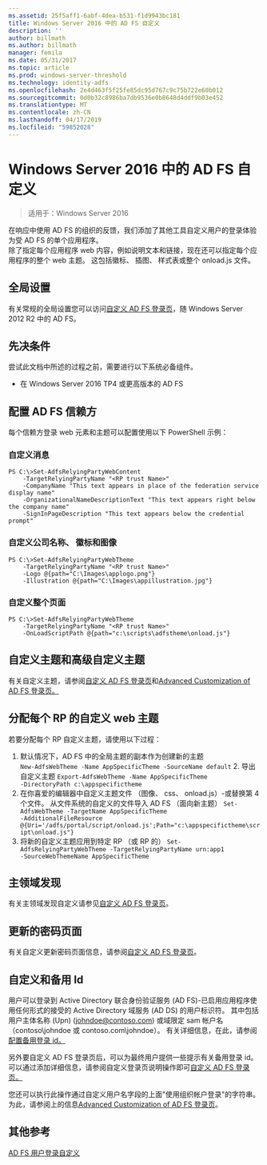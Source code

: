 ```yaml
---
ms.assetid: 25f5aff1-6abf-4dea-b531-f1d9943bc181
title: Windows Server 2016 中的 AD FS 自定义
description: ''
author: billmath
ms.author: billmath
manager: femila
ms.date: 05/31/2017
ms.topic: article
ms.prod: windows-server-threshold
ms.technology: identity-adfs
ms.openlocfilehash: 2e4d463f5f25fe85dc95d767c9c75b722e60b012
ms.sourcegitcommit: 0d0b32c8986ba7db9536e0b8648d4ddf9b03e452
ms.translationtype: MT
ms.contentlocale: zh-CN
ms.lasthandoff: 04/17/2019
ms.locfileid: "59852028"
---
```

# <a name="ad-fs-customization-in-windows-server-2016"></a>Windows Server 2016 中的 AD FS 自定义

>适用于：Windows Server 2016

在响应中使用 AD FS 的组织的反馈，我们添加了其他工具自定义用户的登录体验为受 AD FS 的单个应用程序。  
除了指定每个应用程序 web 内容，例如说明文本和链接，现在还可以指定每个应用程序的整个 web 主题。  这包括徽标、 插图、 样式表或整个 onload.js 文件。  
  
## <a name="global-settings"></a>全局设置    
有关常规的全局设置您可以访问[自定义 AD FS 登录页](https://technet.microsoft.com/library/dn280950.aspx)，随 Windows Server 2012 R2 中的 AD FS。  
  
## <a name="pre-requisites"></a>先决条件  
尝试此文档中所述的过程之前，需要进行以下系统必备组件。  
  
-   在 Windows Server 2016 TP4 或更高版本的 AD FS  
  
## <a name="configure-ad-fs-relying-parties"></a>配置 AD FS 信赖方  
每个信赖方登录 web 元素和主题可以配置使用以下 PowerShell 示例：  
  
### <a name="customize-messages"></a>自定义消息  
  
```  
PS C:\>Set-AdfsRelyingPartyWebContent  
    -TargetRelyingPartyName "<RP trust Name>"  
    -CompanyName "This text appears in place of the federation service display name"  
    -OrganizationalNameDescriptionText "This text appears right below the company name"  
    -SignInPageDescription "This text appears below the credential prompt"  
```  
  
### <a name="customize-company-name-logo-and-image"></a>自定义公司名称、 徽标和图像  
  
```  
PS C:\>Set-AdfsRelyingPartyWebTheme  
    -TargetRelyingPartyName "<RP trust Name>"  
    -Logo @{path="C:\Images\applogo.png"}  
    -Illustration @{path="C:\Images\appillustration.jpg"}  
```  
  
### <a name="customize-entire-page"></a>自定义整个页面  
  
```  
PS C:\>Set-AdfsRelyingPartyWebTheme  
    -TargetRelyingPartyName "<RP trust Name>"  
    -OnLoadScriptPath @{path="c:\scripts\adfstheme\onload.js"}  
```  
  
## <a name="custom-themes-and-advanced-custom-themes"></a>自定义主题和高级自定义主题  
  
有关自定义主题，请参阅[自定义 AD FS 登录页](https://technet.microsoft.com/library/dn280950.aspx)和[Advanced Customization of AD FS 登录页。](https://technet.microsoft.com/library/dn636121.aspx)  
  
## <a name="assigning-custom-web-themes-per-rp"></a>分配每个 RP 的自定义 web 主题  
  
若要分配每个 RP 自定义主题，请使用以下过程：  
  
1. 默认情况下，AD FS 中的全局主题的副本作为创建新的主题  
<code>New-AdfsWebTheme -Name AppSpecificTheme -SourceName default</code> 2.  导出自定义主题 <code>Export-AdfsWebTheme -Name AppSpecificTheme -DirectoryPath c:\appspecifictheme</code>  
3. 在你喜爱的编辑器中自定义主题文件 （图像、 css、 onload.js）-或替换第 4 个文件。 从文件系统的自定义的文件导入 AD FS （面向新主题） <code>Set-AdfsWebTheme -TargetName AppSpecificTheme -AdditionalFileResource @{Uri='/adfs/portal/script/onload.js';Path="c:\appspecifictheme\script\onload.js"}</code>  
5. 将新的自定义主题应用到特定 RP （或 RP 的） <code>Set-AdfsRelyingPartyWebTheme -TargetRelyingPartyName urn:app1 -SourceWebThemeName AppSpecificTheme</code>  
  
## <a name="home-realm-discovery"></a>主领域发现  
有关主领域发现自定义请参见[自定义 AD FS 登录页](https://technet.microsoft.com/library/dn280950.aspx)。  
  
## <a name="updated-password-page"></a>更新的密码页面  
有关自定义更新密码页面信息，请参阅[自定义 AD FS 登录页](https://technet.microsoft.com/library/dn280950.aspx)。  
  
## <a name="customizing-and-alternate-ids"></a>自定义和备用 Id  
用户可以登录到 Active Directory 联合身份验证服务 (AD FS)-已启用应用程序使用任何形式的接受的 Active Directory 域服务 (AD DS) 的用户标识符。 其中包括用户主体名称 (Upn) (johndoe@contoso.com) 或域限定 sam 帐户名 （contoso\johndoe 或 contoso.com\johndoe）。  有关详细信息，在此，请参阅[配置备用登录 id。](Configuring-Alternate-Login-ID.md)  
  
另外要自定义 AD FS 登录页后，可以为最终用户提供一些提示有关备用登录 id。 可以通过添加详细信息，请参阅自定义登录页说明操作即可[自定义 AD FS 登录页。](https://technet.microsoft.com/library/dn280950.aspx)   
  
您还可以执行此操作通过自定义用户名字段的上面"使用组织帐户登录"的字符串。  为此，请参阅上的信息[Advanced Customization of AD FS 登录页](https://technet.microsoft.com/library/dn636121.aspx)。  

## <a name="additional-references"></a>其他参考 
[AD FS 用户登录自定义](AD-FS-user-sign-in-customization.md)  
